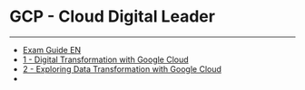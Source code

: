 # GCP - Cloud Digital Leader

---
- [Exam Guide EN](Exam%20Guide.pdf)
- [1 - Digital Transformation with Google Cloud](1%20-%20Digital%20Transformation%20with%20Google%20Cloud/1%20-%20Digital%20Transformation%20with%20Google%20Cloud.md)
- [2 - Exploring Data Transformation with Google Cloud](2%20-%20Exploring%20Data%20Transformation%20with%20Google%20Cloud/2%20-%20Exploring%20Data%20Transformation%20with%20Google%20Cloud.md)
- 